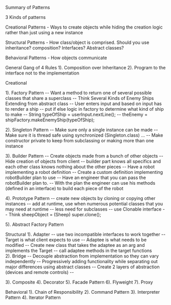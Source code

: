 Summary of Patterns

3 Kinds of patterns

Creational Patterns - Ways to create objects while hiding the creation logic rather than just using a new instance 

Structural Patterns - How class/object is comprised. Should you use inheritance? composition? Interfaces? Abstract classes? 

Behavioral Patterns - How objects communicate 


General Gang of 4 Rules 
1). Composition over Inheritance 
2). Program to the interface not to the implementation 

Creational 

1). Factory Pattern 
	-- Want a method to return one of several possible classes that share a superclass
	-- Think Several Kinds of Enemy Ships Extending from abstract class
	-- User enters input and based on input has to render a ship
	-- put if else logic in factory to determine what kind of ship to make 
	-- String typeOfShip = userInput.nextLine();
    -- theEnemy = shipFactory.makeEnemyShip(typeOfShip);

2). Singleton Pattern 
	-- Make sure only a single instance can be made 
	-- Make sure it is thread safe using synchronized (Singleton.class) ...
	-- Make constructor private to keep from subclassing or making more than one instance

3). Builder Pattern
	-- Create objects made from a bunch of other objects
	-- Hide creation of objects from client 
	-- builder part knows all specifics and each other class knows nothing about the other pieces
	-- Have a robot implementing a robot definition
	-- Create a custom definition implementing robotBuilder plan to use
	-- Have an engineer that you can pass the robotBuilder plan to. 
	-- With the plan the engineer can use his methods (defined in an interface) to
	   build each piece of the robot

4). Prototype Pattern 
	-- create new objects by cloning or copying other instances
	-- add at runtime, use when numerous potential classes that you may need at runtime
	-- less need for subclasses 
	-- use Clonable interface 
	-- Think sheepObject = (Sheep) super.clone();

5). Abstract Factory Pattern

Structural 
1). Adapter
	-- use two incompatible interfaces to work together 
	-- Target is what client expects to use
	-- Adaptee is what needs to be modified
	-- Create new class that takes the adaptee as an arg and implements the Target
	-- call adaptee methods in the target functions  
2). Bridge 
	-- Decouple abstraction from implementation so they can vary independently 
	-- Progressively adding functionality while separating out major differences using abstract classes 
	-- Create 2 layers of abstraction (devices and remote controls)
	--  

3). Composite
4). Decorator
5). Facade Pattern
6). Flyweight
7). Proxy

Behavioral
1). Chain of Responsibility
2). Command Pattern
3). Interpreter Pattern 
4). Iterator Pattern


